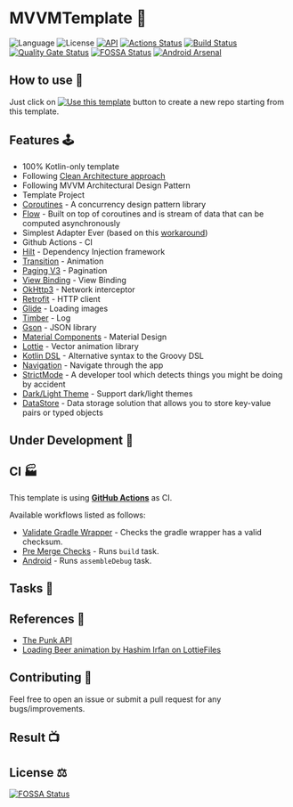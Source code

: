 # MVVMTemplate 🧞‍

![Language](https://img.shields.io/badge/Kotlin-1.6.21-blue) 
![License](https://img.shields.io/github/license/kuloud/MVVMTemplate)
[![API](https://img.shields.io/badge/API-21%2B-brightgreen.svg?style=flat)](https://android-arsenal.com/api?level=21)
[![Actions Status](https://github.com/kuloud/MVVMTemplate/workflows/Pre%20Merge%20Checks/badge.svg)](https://github.com/kuloud/MVVMTemplate/actions) 
[![Build Status](https://github.com/kuloud/MVVMTemplate/workflows/Android%20CI/badge.svg)](https://github.com/kuloud/MVVMTemplate/actions) [![Quality Gate Status](https://sonarcloud.io/api/project_badges/measure?project=kuloud_MVVMTemplate&metric=alert_status)](https://sonarcloud.io/dashboard?id=kuloud_MVVMTemplate)
[![FOSSA Status](https://app.fossa.com/api/projects/git%2Bgithub.com%2Fkuloud%2FMVVMTemplate.svg?type=shield)](https://app.fossa.com/projects/git%2Bgithub.com%2Fkuloud%2FMVVMTemplate?ref=badge_shield)
[![Android Arsenal](https://img.shields.io/badge/Android%20Arsenal-MVVMTemplate-green.svg?style=flat)](https://android-arsenal.com/details/1/8368)


[comment]: <> (![]&#40;https://raw.githubusercontent.com/kuloud/fly-img/main/img/20220516113127.png&#41;)

## How to use 👣

Just click on [![Use this template](https://img.shields.io/badge/-Use%20this%20template-brightgreen)](https://github.com/kuloud/MVVMTemplate/generate) button to create a new repo starting from this template.


## Features 🕹

- 100% Kotlin-only template
- Following [Clean Architecture approach](https://proandroiddev.com/mvvm-with-clean-architecture-c2c021e05c89)
- Following MVVM Architectural Design Pattern
- Template Project
- [Coroutines](https://developer.android.com/kotlin/coroutines) - A concurrency design pattern library
- [Flow](https://developer.android.com/kotlin/flow) - Built on top of coroutines and is stream of data that can be computed asynchronously
- Simplest Adapter Ever (based on this [workaround](https://proandroiddev.com/the-best-android-recycler-adapter-youve-ever-seen-probably-177e25279a28))
- Github Actions - CI
- [Hilt](https://dagger.dev/hilt/) - Dependency Injection framework
- [Transition](https://developer.android.com/guide/navigation/navigation-animate-transitions) - Animation
- [Paging V3](https://developer.android.com/topic/libraries/architecture/paging/v3-overview) - Pagination
- [View Binding](https://developer.android.com/topic/libraries/view-binding) - View Binding
- [OkHttp3](https://github.com/square/okhttp) - Network interceptor
- [Retrofit](https://github.com/square/retrofit) - HTTP client
- [Glide](https://github.com/bumptech/glide) - Loading images
- [Timber](https://github.com/JakeWharton/timber) - Log
- [Gson](https://github.com/google/gson) - JSON library
- [Material Components](https://github.com/material-components/material-components-android) - Material Design
- [Lottie](https://airbnb.design/lottie/) - Vector animation library
- [Kotlin DSL](https://docs.gradle.org/current/userguide/kotlin_dsl.html) - Alternative syntax to the Groovy DSL
- [Navigation](https://developer.android.com/guide/navigation) - Navigate through the app
- [StrictMode](https://developer.android.com/reference/android/os/StrictMode) - A developer tool which detects things you might be doing by accident
- [Dark/Light Theme](https://developer.android.com/guide/topics/ui/look-and-feel/darktheme) - Support dark/light themes
- [DataStore](https://developer.android.com/topic/libraries/architecture/datastore) - Data storage solution that allows you to store key-value pairs or typed objects

## Under Development 🚧



## CI 🏭

This template is using [**GitHub Actions**](https://github.com/kuloud/MVVMTemplate/actions) as CI.

Available workflows listed as follows:
- [Validate Gradle Wrapper](.github/workflows/gradlew-validation.yml) - Checks the gradle wrapper has a valid checksum.
- [Pre Merge Checks](.github/workflows/pre-merge.yml) - Runs `build` task. 
- [Android](.github/workflows/android.yml) - Runs `assembleDebug` task.

## Tasks 🔧


## References 🧷

- [The Punk API](https://punkapi.com/)
- [Loading Beer animation by Hashim Irfan on LottieFiles](https://lottiefiles.com/30697-loading-beer-animation)

## Contributing 🤝

Feel free to open an issue or submit a pull request for any bugs/improvements.

## Result 📺


## License ⚖️
[![FOSSA Status](https://app.fossa.com/api/projects/git%2Bgithub.com%2Fkuloud%2FMVVMTemplate.svg?type=large)](https://app.fossa.com/projects/git%2Bgithub.com%2Fkuloud%2FMVVMTemplate?ref=badge_large)